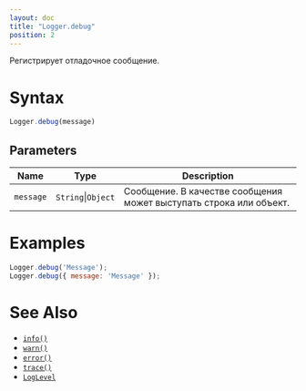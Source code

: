 ```yaml
---
layout: doc
title: "Logger.debug"
position: 2
---
```


Регистрирует отладочное сообщение.

# Syntax

```js
Logger.debug(message)
```

## Parameters

|Name|Type|Description|
|----|----|-----------|
|`message`|`String`&#124;`Object`|Сообщение. В качестве сообщения может выступать строка или объект.|

# Examples

```js
Logger.debug('Message');
Logger.debug({ message: 'Message' });
```

# See Also

* [`info()`](../Logger.info/)
* [`warn()`](../Logger.warn/)
* [`error()`](../Logger.error/)
* [`trace()`](../Logger.trace/)
* [`LogLevel`](../LogLevel/)
